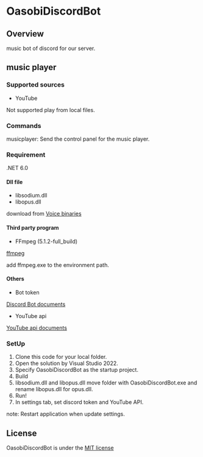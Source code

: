 # OasobiDiscordBot
## Overview
music bot of discord for our server.

## music player

### Supported sources
* YouTube

Not supported play from local files.

### Commands
musicplayer: Send the control panel for the music player.

### Requirement
.NET 6.0

#### Dll file
* libsodium.dll
* libopus.dll

download from [Voice binaries](https://github.com/discord-net/Discord.Net/blob/dev/voice-natives/vnext_natives_win32_x64.zip)

#### Third party program
* FFmpeg (5.1.2-full_build)

[ffmpeg](https://www.gyan.dev/ffmpeg/builds/)

add ffmpeg.exe to the environment path.

#### Others
* Bot token

[Discord Bot documents](https://discord.com/developers/docs/intro)

* YouTube api

[YouTube api documents](https://developers.google.com/youtube/v3/getting-started)

### SetUp
1. Clone this code for your local folder.
2. Open the solution by Visual Studio 2022.
3. Specify OasobiDiscordBot as the startup project.
4. Build
5. libsodium.dll and libopus.dll move folder with OasobiDiscordBot.exe and rename libopus.dll for opus.dll.
6. Run!
7. In settings tab, set discord token and YouTube API.

note: Restart application when update settings.

## License
OasobiDiscordBot is under the [MIT license](LICENSE)

